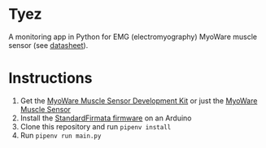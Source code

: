 # Tyez

A monitoring app in Python for EMG (electromyography) MyoWare muscle sensor (see [datasheet](https://cdn-shop.adafruit.com/product-files/2699/AT-04-001.pdf)).

# Instructions
1. Get the [MyoWare Muscle Sensor Development Kit](https://www.sparkfun.com/products/14409) or just the [MyoWare Muscle Sensor](https://www.sparkfun.com/products/13723)
1. Install the [StandardFirmata firmware](https://www.instructables.com/id/Arduino-Installing-Standard-Firmata/) on an Arduino
1. Clone this repository and run `pipenv install`
1. Run `pipenv run main.py`
